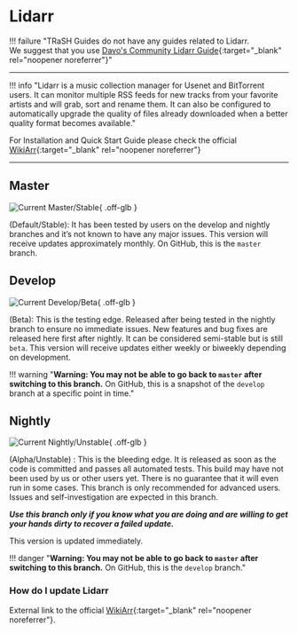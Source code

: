 # Lidarr

!!! failure "TRaSH Guides do not have any guides related to Lidarr.<br>We suggest that you use [Davo's Community Lidarr Guide](https://wiki.servarr.com/lidarr/community-guide "Like TRaSH Guides, but Davo for Lidarr"){:target="\_blank" rel="noopener noreferrer"}"

---

!!! info "Lidarr is a music collection manager for Usenet and BitTorrent users. It can monitor multiple RSS feeds for new tracks from your favorite artists and will grab, sort and rename them. It can also be configured to automatically upgrade the quality of files already downloaded when a better quality format becomes available."

For Installation and Quick Start Guide please check the official [WikiArr](https://wiki.servarr.com/lidarr){:target="\_blank" rel="noopener noreferrer"}

---

## Master

![Current Master/Stable](https://img.shields.io/badge/dynamic/json?color=4051B5&style=for-the-badge&label=Master&query=%24%5B0%5D.version&url=https://lidarr.servarr.com/v1/update/master/changes){ .off-glb }

(Default/Stable): It has been tested by users on the develop and nightly branches and it’s not known to have any major issues. This version will receive updates approximately monthly. On GitHub, this is the `master` branch.

## Develop

![Current Develop/Beta](https://img.shields.io/badge/dynamic/json?color=4051B5&style=for-the-badge&label=Develop&query=%24%5B0%5D.version&url=https://lidarr.servarr.com/v1/update/develop/changes){ .off-glb }

(Beta): This is the testing edge. Released after being tested in the nightly branch to ensure no immediate issues. New features and bug fixes are released here first after nightly. It can be considered semi-stable but is still `beta`. This version will receive updates either weekly or biweekly depending on development.

!!! warning "**Warning: You may not be able to go back to `master` after switching to this branch.** On GitHub, this is a snapshot of the `develop` branch at a specific point in time."

## Nightly

![Current Nightly/Unstable](https://img.shields.io/badge/dynamic/json?color=4051B5&style=for-the-badge&label=Nightly&query=%24%5B0%5D.version&url=https://lidarr.servarr.com/v1/update/nightly/changes){ .off-glb }

(Alpha/Unstable) : This is the bleeding edge. It is released as soon as the code is committed and passes all automated tests. This build may have not been used by us or other users yet. There is no guarantee that it will even run in some cases. This branch is only recommended for advanced users. Issues and self-investigation are expected in this branch.

**_Use this branch only if you know what you are doing and are willing to get your hands dirty to recover a failed update._**

This version is updated immediately.

!!! danger "**Warning: You may not be able to go back to `master` after switching to this branch.** On GitHub, this is the `develop` branch."

### How do I update Lidarr

External link to the official [WikiArr](https://wiki.servarr.com/en/lidarr/faq#how-do-i-update-lidarr){:target="\_blank" rel="noopener noreferrer"}.
